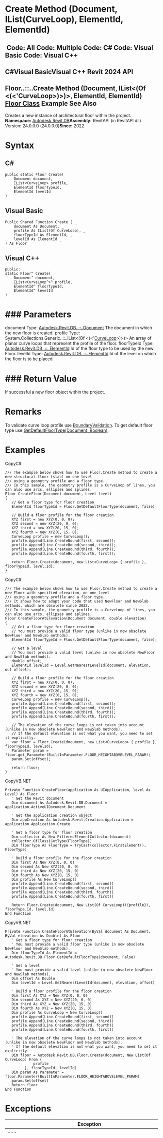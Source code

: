 # Create Method (Document, IList(CurveLoop), ElementId, ElementId)

﻿
 Code: All Code: Multiple Code: C# Code: Visual Basic Code: Visual C++   
---  
C#Visual BasicVisual C++
Revit 2024 API  
---  
Floor..::..Create Method (Document, IList<(Of <(<'CurveLoop>)>)>, ElementId, ElementId)  
[Floor Class](96cc6685-003d-ff90-1c5b-c25a4830f0f7.md "Floor Class") Example See Also  
---  
Creates a new instance of architectural floor within the project. 
**Namespace:** [Autodesk.Revit.DB](87546ba7-461b-c646-cbb1-2cb8f5bff8b2.md "Autodesk.Revit.DB Namespace")**Assembly:** RevitAPI (in RevitAPI.dll) Version: 24.0.0.0 (24.0.0.0)**Since:** 2022 
# Syntax
C#  
---  
```text
public static Floor Create(
	Document document,
	IList<CurveLoop> profile,
	ElementId floorTypeId,
	ElementId levelId
)
```
  
Visual Basic  
---  
```text
Public Shared Function Create ( _
	document As Document, _
	profile As IList(Of CurveLoop), _
	floorTypeId As ElementId, _
	levelId As ElementId _
) As Floor
```
  
Visual C++  
---  
```text
public:
static Floor^ Create(
	Document^ document, 
	IList<CurveLoop^>^ profile, 
	ElementId^ floorTypeId, 
	ElementId^ levelId
)
```
  
# ### Parameters
document
    Type: [Autodesk.Revit.DB..::..Document](db03274b-a107-aa32-9034-f3e0df4bb1ec.md "Document Class") The document in which the new floor is created. 
profile
    Type: System.Collections.Generic..::..IList<(Of <(<'[CurveLoop](84824924-cb89-9e20-de6e-3461f429dfd6.md "CurveLoop Class")>)>)> An array of planar curve loops that represent the profile of the floor. 
floorTypeId
    Type: [Autodesk.Revit.DB..::..ElementId](44f3f7b1-3229-3404-93c9-dc5e70337dd6.md "ElementId Class") Id of the floor type to be used by the new Floor. 
levelId
    Type: [Autodesk.Revit.DB..::..ElementId](44f3f7b1-3229-3404-93c9-dc5e70337dd6.md "ElementId Class") Id of the level on which the floor is to be placed. 
# ### Return Value
If successful a new floor object within the project. 
# Remarks
To validate curve loop profile use [BoundaryValidation](82d6e0c5-f102-ce90-9521-3c2e74fbd495.md "BoundaryValidation Class"). To get default floor type use [GetDefaultFloorType(Document, Boolean)](3eebff6a-ccfa-d4ab-fcf8-239d4d2ec8de.md "GetDefaultFloorType Method"). 
# Examples
CopyC#
```text
/// The example below shows how to use Floor.Create method to create a new structural floor (slab) on one level 
/// using a geometry profile and a floor type. 
/// In this sample, the geometry profile is a CurveLoop of lines, you can also use arcs, ellipses and splines.
Floor CreateFloor(Document document, Level level)
{
   // Get a floor type for floor creation
   ElementId floorTypeId = Floor.GetDefaultFloorType(document, false);

   // Build a floor profile for the floor creation
   XYZ first = new XYZ(0, 0, 0);
   XYZ second = new XYZ(20, 0, 0);
   XYZ third = new XYZ(20, 15, 0);
   XYZ fourth = new XYZ(0, 15, 0);
   CurveLoop profile = new CurveLoop();
   profile.Append(Line.CreateBound(first, second));
   profile.Append(Line.CreateBound(second, third));
   profile.Append(Line.CreateBound(third, fourth));
   profile.Append(Line.CreateBound(fourth, first));

   return Floor.Create(document, new List<CurveLoop> { profile }, floorTypeId, level.Id);
}
```

CopyC#
```text
/// The example below shows how to use Floor.Create method to create a new Floor with specified elevation, on one level 
/// using a geometry profile and a floor type. 
/// It shows how to adapt your code that used NewFloor and NewSlab methods, which are obsolete since 2022.
/// In this sample, the geometry profile is a CurveLoop of lines, you can also use arcs, ellipses and splines.
Floor CreateFloorAtElevation(Document document, double elevation)
{
   // Get a floor type for floor creation
   // You must provide a valid floor type (unlike in now obsolete NewFloor and NewSlab methods).
   ElementId floorTypeId = Floor.GetDefaultFloorType(document, false);

   // Get a level
   // You must provide a valid level (unlike in now obsolete NewFloor and NewSlab methods).
   double offset;
   ElementId levelId = Level.GetNearestLevelId(document, elevation, out offset);

   // Build a floor profile for the floor creation
   XYZ first = new XYZ(0, 0, 0);
   XYZ second = new XYZ(20, 0, 0);
   XYZ third = new XYZ(20, 15, 0);
   XYZ fourth = new XYZ(0, 15, 0);
   CurveLoop profile = new CurveLoop();
   profile.Append(Line.CreateBound(first, second));
   profile.Append(Line.CreateBound(second, third));
   profile.Append(Line.CreateBound(third, fourth));
   profile.Append(Line.CreateBound(fourth, first));

   // The elevation of the curve loops is not taken into account (unlike in now obsolete NewFloor and NewSlab methods).
   // If the default elevation is not what you want, you need to set it explicitly.
   var floor = Floor.Create(document, new List<CurveLoop> { profile }, floorTypeId, levelId);
   Parameter param = floor.get_Parameter(BuiltInParameter.FLOOR_HEIGHTABOVELEVEL_PARAM);
   param.Set(offset);

   return floor;
}
```

CopyVB.NET
```text
Private Function CreateFloor(application As UIApplication, level As Level) As Floor
   ' Get the Revit document
   Dim document As Autodesk.Revit.DB.Document = application.ActiveUIDocument.Document

   ' Get the application creation object
   Dim appCreation As Autodesk.Revit.Creation.Application = application.Application.Create

   ' Get a floor type for floor creation
   Dim collector As New FilteredElementCollector(document)
   collector.OfClass(GetType(FloorType))
   Dim floorType As FloorType = TryCast(collector.FirstElement(), FloorType)

   ' Build a floor profile for the floor creation
   Dim first As New XYZ(0, 0, 0)
   Dim second As New XYZ(20, 0, 0)
   Dim third As New XYZ(20, 15, 0)
   Dim fourth As New XYZ(0, 15, 0)
   Dim profile As New CurveLoop()
   profile.Append(Line.CreateBound(first, second))
   profile.Append(Line.CreateBound(second, third))
   profile.Append(Line.CreateBound(third, fourth))
   profile.Append(Line.CreateBound(fourth, first))

   Return Floor.Create(document, New List(Of CurveLoop)({profile}), floorType.Id, level.Id)
End Function
```

CopyVB.NET
```text
Private Function CreateFloorAtElevation(ByVal document As Document, ByVal elevation As Double) As Floor
   ' Get a floor type for floor creation
   ' You must provide a valid floor type (unlike in now obsolete NewFloor and NewSlab methods).
   Dim floorTypeId As ElementId = Autodesk.Revit.DB.Floor.GetDefaultFloorType(document, False)

   ' Get a level
   ' You must provide a valid level (unlike in now obsolete NewFloor and NewSlab methods).
   Dim offset As Double
   Dim levelId = Level.GetNearestLevelId(document, elevation, offset)

   ' Build a floor profile for the floor creation
   Dim first As XYZ = New XYZ(0, 0, 0)
   Dim second As XYZ = New XYZ(20, 0, 0)
   Dim third As XYZ = New XYZ(20, 15, 0)
   Dim fourth As XYZ = New XYZ(0, 15, 0)
   Dim profile As CurveLoop = New CurveLoop()
   profile.Append(Line.CreateBound(first, second))
   profile.Append(Line.CreateBound(second, third))
   profile.Append(Line.CreateBound(third, fourth))
   profile.Append(Line.CreateBound(fourth, first))

   ' The elevation of the curve loops is not taken into account (unlike in now obsolete NewFloor and NewSlab methods).
   ' If the default elevation is not what you want, you need to set it explicitly.
   Dim floor = Autodesk.Revit.DB.Floor.Create(document, New List(Of CurveLoop) From {
             profile
         }, floorTypeId, levelId)
   Dim param As Parameter = floor.Parameter(BuiltInParameter.FLOOR_HEIGHTABOVELEVEL_PARAM)
   param.Set(offset)
   Return floor
End Function
```

# Exceptions
| Exception | Condition |
| --- | --- |
| --- | --- |
| [Autodesk.Revit.Exceptions..::..ArgumentException](2e6e4206-97a8-dd4b-df5d-4269f4bb6088.md "ArgumentException Class") | The ElementId levelId is not a Level. -or- The floorTypeId does not correspond to a FloorType. -or- The input curve loops cannot compose a valid boundary, that means: the "curveLoops" collection is empty; or some curve loops intersect with each other; or each curve loop is not closed individually; or each curve loop is not planar; or each curve loop is not in a plane parallel to the horizontal(XY) plane; or input curves contain at least one helical curve. -or- Input curves build invalid sketch. -or- Failed to create curve elements. |
| [Autodesk.Revit.Exceptions..::..ArgumentNullException](631e1424-60f4-929b-4e52-dda9dcd26316.md "ArgumentNullException Class") | A non-optional argument was null |
| [Autodesk.Revit.Exceptions..::..InvalidOperationException](9e715f03-3884-e539-4dd6-8d7545733adc.md "InvalidOperationException Class") | Cannot generate a sketch. -or- Failed to create new element. |
| [Autodesk.Revit.Exceptions..::..ModificationForbiddenException](53205486-5917-7c33-8e67-e362106ddc97.md "ModificationForbiddenException Class") | The document is in failure mode: an operation has failed, and Revit requires the user to either cancel the operation or fix the problem (usually by deleting certain elements). -or- The document is being loaded, or is in the midst of another sensitive process. |
| [Autodesk.Revit.Exceptions..::..ModificationOutsideTransactionException](8f025460-c283-ea99-aa8a-5a36e11528f4.md "ModificationOutsideTransactionException Class") | The document has no open transaction. |

# See Also
[Floor Class](96cc6685-003d-ff90-1c5b-c25a4830f0f7.md "Floor Class")
[Create Overload](f60f6833-9511-844f-2411-a7cb5da34bb8.md "Create Method")
[Autodesk.Revit.DB Namespace](87546ba7-461b-c646-cbb1-2cb8f5bff8b2.md "Autodesk.Revit.DB Namespace")
Send comments on this topic to [Autodesk](mailto:revitapifeedback%40autodesk.com?Subject=Revit 2024 API)